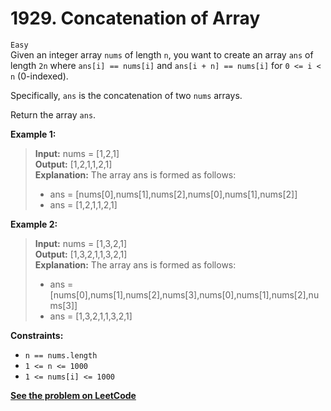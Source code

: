 # 1929. Concatenation of Array

`Easy` <br />
Given an integer array `nums` of length `n`, you want to create an array `ans` of length `2n` where `ans[i] == nums[i]` and `ans[i + n] == nums[i]` for `0 <= i < n` (0-indexed).

Specifically, `ans` is the concatenation of two `nums` arrays.

Return the array `ans`.

**Example 1:**

> **Input:** nums = [1,2,1] <br />
> **Output:** [1,2,1,1,2,1] <br />
> **Explanation:** The array ans is formed as follows: <br />
> - ans = [nums[0],nums[1],nums[2],nums[0],nums[1],nums[2]] <br />
> - ans = [1,2,1,1,2,1]

**Example 2:**
> **Input:** nums = [1,3,2,1] <br />
> **Output:** [1,3,2,1,1,3,2,1] <br />
> **Explanation:** The array ans is formed as follows: <br />
> - ans = [nums[0],nums[1],nums[2],nums[3],nums[0],nums[1],nums[2],nums[3]] <br />
> - ans = [1,3,2,1,1,3,2,1]

**Constraints:**

- `n == nums.length`
- `1 <= n <= 1000`
- `1 <= nums[i] <= 1000`

[**See the problem on LeetCode**](https://leetcode.com/problems/concatenation-of-array/)